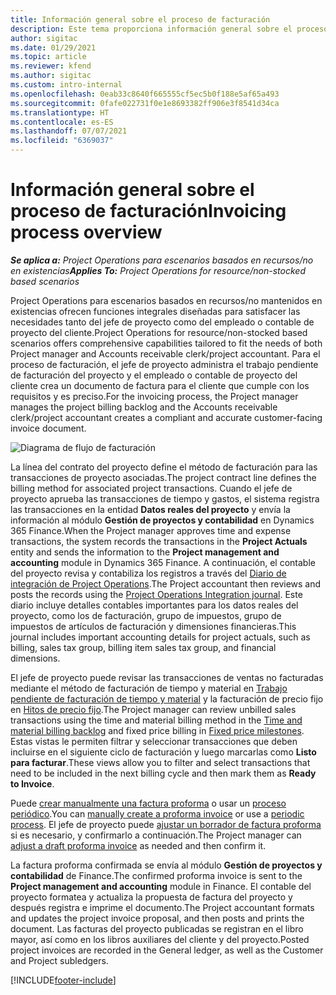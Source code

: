 ```yaml
---
title: Información general sobre el proceso de facturación
description: Este tema proporciona información general sobre el proceso de facturación en Project Operations para escenarios basados en recursos/no mantenidos en existencias.
author: sigitac
ms.date: 01/29/2021
ms.topic: article
ms.reviewer: kfend
ms.author: sigitac
ms.custom: intro-internal
ms.openlocfilehash: 0eab33c8640f665555cf5ec5b0f188e5af65a493
ms.sourcegitcommit: 0fafe022731f0e1e8693382ff906e3f8541d34ca
ms.translationtype: HT
ms.contentlocale: es-ES
ms.lasthandoff: 07/07/2021
ms.locfileid: "6369037"
---
```

# <a name="invoicing-process-overview"></a><span data-ttu-id="f3693-103">Información general sobre el proceso de facturación</span><span class="sxs-lookup"><span data-stu-id="f3693-103">Invoicing process overview</span></span>

<span data-ttu-id="f3693-104">_**Se aplica a:** Project Operations para escenarios basados en recursos/no en existencias_</span><span class="sxs-lookup"><span data-stu-id="f3693-104">_**Applies To:** Project Operations for resource/non-stocked based scenarios_</span></span>

<span data-ttu-id="f3693-105">Project Operations para escenarios basados en recursos/no mantenidos en existencias ofrecen funciones integrales diseñadas para satisfacer las necesidades tanto del jefe de proyecto como del empleado o contable de proyecto del cliente.</span><span class="sxs-lookup"><span data-stu-id="f3693-105">Project Operations for resource/non-stocked based scenarios offers comprehensive capabilities tailored to fit the needs of both Project manager and Accounts receivable clerk/project accountant.</span></span> <span data-ttu-id="f3693-106">Para el proceso de facturación, el jefe de proyecto administra el trabajo pendiente de facturación del proyecto y el empleado o contable de proyecto del cliente crea un documento de factura para el cliente que cumple con los requisitos y es preciso.</span><span class="sxs-lookup"><span data-stu-id="f3693-106">For the invoicing process, the Project manager manages the project billing backlog and the Accounts receivable clerk/project accountant creates a compliant and accurate customer-facing invoice document.</span></span>

![Diagrama de flujo de facturación](./media/invoicing-flow.png)

<span data-ttu-id="f3693-108">La línea del contrato del proyecto define el método de facturación para las transacciones de proyecto asociadas.</span><span class="sxs-lookup"><span data-stu-id="f3693-108">The project contract line defines the billing method for associated project transactions.</span></span> <span data-ttu-id="f3693-109">Cuando el jefe de proyecto aprueba las transacciones de tiempo y gastos, el sistema registra las transacciones en la entidad **Datos reales del proyecto** y envía la información al módulo **Gestión de proyectos y contabilidad** en Dynamics 365 Finance.</span><span class="sxs-lookup"><span data-stu-id="f3693-109">When the Project manager approves time and expense transactions, the system records the transactions in the **Project Actuals** entity and sends the information to the **Project management and accounting** module in Dynamics 365 Finance.</span></span> <span data-ttu-id="f3693-110">A continuación, el contable del proyecto revisa y contabiliza los registros a través del [Diario de integración de Project Operations](../project-accounting/project-operations-integration-journal.md).</span><span class="sxs-lookup"><span data-stu-id="f3693-110">The Project accountant then reviews and posts the records using the [Project Operations Integration journal](../project-accounting/project-operations-integration-journal.md).</span></span> <span data-ttu-id="f3693-111">Este diario incluye detalles contables importantes para los datos reales del proyecto, como los de facturación, grupo de impuestos, grupo de impuestos de artículos de facturación y dimensiones financieras.</span><span class="sxs-lookup"><span data-stu-id="f3693-111">This journal includes important accounting details for project actuals, such as billing, sales tax group, billing item sales tax group, and financial dimensions.</span></span>

<span data-ttu-id="f3693-112">El jefe de proyecto puede revisar las transacciones de ventas no facturadas mediante el método de facturación de tiempo y material en [Trabajo pendiente de facturación de tiempo y material](../proforma-invoicing/manage-billing-backlog.md#time-and-material-billing-backlog) y la facturación de precio fijo en [Hitos de precio fijo](../proforma-invoicing/manage-billing-backlog.md#fixed-price-milestones).</span><span class="sxs-lookup"><span data-stu-id="f3693-112">The Project manager can review unbilled sales transactions using the time and material billing method in the [Time and material billing backlog](../proforma-invoicing/manage-billing-backlog.md#time-and-material-billing-backlog) and fixed price billing in [Fixed price milestones](../proforma-invoicing/manage-billing-backlog.md#fixed-price-milestones).</span></span> <span data-ttu-id="f3693-113">Estas vistas le permiten filtrar y seleccionar transacciones que deben incluirse en el siguiente ciclo de facturación y luego marcarlas como **Listo para facturar**.</span><span class="sxs-lookup"><span data-stu-id="f3693-113">These views allow you to filter and select transactions that need to be included in the next billing cycle and then mark them as **Ready to Invoice**.</span></span>

<span data-ttu-id="f3693-114">Puede [crear manualmente una factura proforma](../proforma-invoicing/create-manual-proforma-invoice.md) o usar un [proceso periódico](../proforma-invoicing/configure-automated-invoice-creation.md).</span><span class="sxs-lookup"><span data-stu-id="f3693-114">You can [manually create a proforma invoice](../proforma-invoicing/create-manual-proforma-invoice.md) or use a [periodic process](../proforma-invoicing/configure-automated-invoice-creation.md).</span></span> <span data-ttu-id="f3693-115">El jefe de proyecto puede [ajustar un borrador de factura proforma](../proforma-invoicing/manage-proforma-invoice.md) si es necesario, y confirmarlo a continuación.</span><span class="sxs-lookup"><span data-stu-id="f3693-115">The Project manager can [adjust a draft proforma invoice](../proforma-invoicing/manage-proforma-invoice.md) as needed and then confirm it.</span></span>

<span data-ttu-id="f3693-116">La factura proforma confirmada se envía al módulo **Gestión de proyectos y contabilidad** de Finance.</span><span class="sxs-lookup"><span data-stu-id="f3693-116">The confirmed proforma invoice is sent to the **Project management and accounting** module in Finance.</span></span> <span data-ttu-id="f3693-117">El contable del proyecto formatea y actualiza la propuesta de factura del proyecto y después registra e imprime el documento.</span><span class="sxs-lookup"><span data-stu-id="f3693-117">The Project accountant formats and updates the project invoice proposal, and then posts and prints the document.</span></span> <span data-ttu-id="f3693-118">Las facturas del proyecto publicadas se registran en el libro mayor, así como en los libros auxiliares del cliente y del proyecto.</span><span class="sxs-lookup"><span data-stu-id="f3693-118">Posted project invoices are recorded in the General ledger, as well as the Customer and Project subledgers.</span></span>


[!INCLUDE[footer-include](../includes/footer-banner.md)]